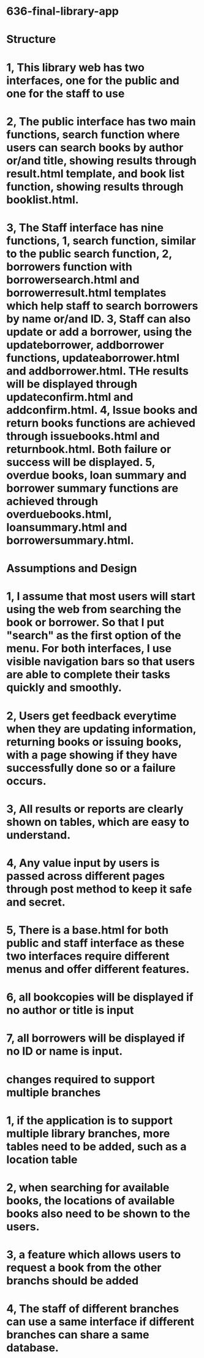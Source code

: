 # 636-final-library-app
# Structure 
# 1, This library web has two interfaces, one for the public and one for the staff to use

# 2, The public interface has two main functions, search function where users can search books by author or/and title, showing results through result.html template,  and book list function, showing results through booklist.html.

# 3, The Staff interface has nine functions, 1, search function, similar to the public search function, 2, borrowers function with borrowersearch.html and borrowerresult.html templates which help staff to search borrowers by name or/and ID. 3, Staff can also update or add a borrower, using the updateborrower, addborrower functions, updateaborrower.html and addborrower.html. THe results will be displayed through updateconfirm.html and addconfirm.html. 4, Issue books and return books functions are achieved through issuebooks.html and returnbook.html. Both failure or success will be displayed. 5, overdue books, loan summary and borrower summary functions are achieved through overduebooks.html, loansummary.html and borrowersummary.html.

# Assumptions and Design
# 1, I assume that most users will start using the web from searching the book or borrower. So that I put "search" as the first option of the menu. For both interfaces, I use visible navigation bars so that users are able to complete their tasks quickly and smoothly.

# 2, Users get feedback everytime when they are updating information, returning books or issuing books, with a page showing if they have successfully done so or a failure occurs.

# 3, All results or reports are clearly shown on tables, which are easy to understand. 

# 4, Any value input by users is passed across different pages through post method to keep it safe and secret. 

# 5, There is a base.html for both public and staff interface as these two interfaces require different menus and offer different features.

# 6, all bookcopies will be displayed if no author or title is input

# 7, all borrowers will be displayed if no ID or name is input.

# changes required to support multiple branches
# 1, if the application is to support multiple library branches, more tables need to be added, such as a location table

# 2, when searching for available books, the locations of available books also need to be shown to the users. 

# 3, a feature which allows users to request a book from the other branchs should be added

# 4, The staff of different branches can use a same interface if different branches can share a same database.



